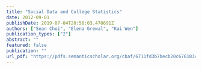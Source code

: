 ```yaml
---
title: "Social Data and College Statistics"
date: 2012-09-01
publishDate: 2019-07-04T20:58:03.478691Z
authors: ["Sean Choi", "Elena Grewal", "Kai Wen"]
publication_types: ["2"]
abstract: ""
featured: false
publication: ""
url_pdf: "https://pdfs.semanticscholar.org/cbaf/6711fd3b7becb20c676183c873bd3e9f4ca5.pdf"
---
```


